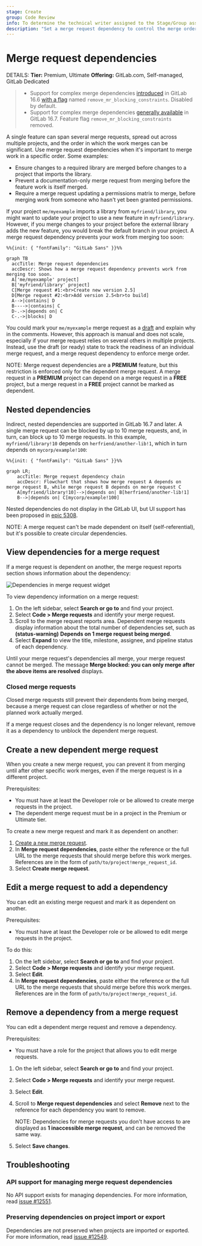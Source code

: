 ```yaml
---
stage: Create
group: Code Review
info: To determine the technical writer assigned to the Stage/Group associated with this page, see https://handbook.gitlab.com/handbook/product/ux/technical-writing/#assignments
description: "Set a merge request dependency to control the merge order of merge requests with related or dependent content."
---
```


# Merge request dependencies

DETAILS:
**Tier:** Premium, Ultimate
**Offering:** GitLab.com, Self-managed, GitLab Dedicated

> - Support for complex merge dependencies [introduced](https://gitlab.com/gitlab-org/gitlab/-/issues/11393) in GitLab 16.6 [with a flag](../../../administration/feature_flags.md) named `remove_mr_blocking_constraints`. Disabled by default.
> - Support for complex merge dependencies [generally available](https://gitlab.com/gitlab-org/gitlab/-/merge_requests/136775) in GitLab 16.7. Feature flag `remove_mr_blocking_constraints` removed.

A single feature can span several merge requests, spread out across multiple projects,
and the order in which the work merges can be significant. Use merge request dependencies
when it's important to merge work in a specific order. Some examples:

- Ensure changes to a required library are merged before changes to a project that
  imports the library.
- Prevent a documentation-only merge request from merging before the feature work
  is itself merged.
- Require a merge request updating a permissions matrix to merge, before merging work
  from someone who hasn't yet been granted permissions.

If your project `me/myexample` imports a library from `myfriend/library`,
you might want to update your project to use a new feature in `myfriend/library`.
However, if you merge changes to your project before the external library adds the
new feature, you would break the default branch in your project. A merge request
dependency prevents your work from merging too soon:

```mermaid
%%{init: { "fontFamily": "GitLab Sans" }}%%

graph TB
  accTitle: Merge request dependencies
  accDescr: Shows how a merge request dependency prevents work from merging too soon.
  A['me/myexample' project]
  B['myfriend/library' project]
  C[Merge request #1:<br>Create new version 2.5]
  D[Merge request #2:<br>Add version 2.5<br>to build]
  A-->|contains| D
  B---->|contains| C
  D-.->|depends on| C
  C-.->|blocks| D
```

You could mark your `me/myexample` merge request as a [draft](drafts.md)
and explain why in the comments. However, this approach is manual and does not scale, especially
if your merge request relies on several others in multiple projects. Instead,
use the draft (or ready) state to track the readiness of an individual
merge request, and a merge request dependency to enforce merge order.

NOTE:
Merge request dependencies are a **PREMIUM** feature, but this restriction is
enforced only for the dependent merge request. A merge request in a **PREMIUM**
project can depend on a merge request in a **FREE** project, but a merge request
in a **FREE** project cannot be marked as dependent.

## Nested dependencies

Indirect, nested dependencies are supported in GitLab 16.7 and later.
A single merge request can be blocked by up to 10 merge requests, and,
in turn, can block up to 10 merge requests. In this example, `myfriend/library!10`
depends on `herfriend/another-lib!1`, which in turn depends on `mycorp/example!100`:

```mermaid
%%{init: { "fontFamily": "GitLab Sans" }}%%

graph LR;
    accTitle: Merge request dependency chain
    accDescr: Flowchart that shows how merge request A depends on merge request B, while merge request B depends on merge request C
    A[myfriend/library!10]-->|depends on| B[herfriend/another-lib!1]
    B-->|depends on| C[mycorp/example!100]
```

Nested dependencies do not display in the GitLab UI, but UI support has
been proposed in [epic 5308](https://gitlab.com/groups/gitlab-org/-/epics/5308).

NOTE:
A merge request can't be made dependent on itself (self-referential), but
it's possible to create circular dependencies.

## View dependencies for a merge request

If a merge request is dependent on another, the merge request reports section shows
information about the dependency:

![Dependencies in merge request widget](img/dependencies_view_v15_3.png)

To view dependency information on a merge request:

1. On the left sidebar, select **Search or go to** and find your project.
1. Select **Code > Merge requests** and identify your merge request.
1. Scroll to the merge request reports area. Dependent merge requests display information
   about the total number of dependencies set, such as
   **(status-warning)** **Depends on 1 merge request being merged**.
1. Select **Expand** to view the title, milestone, assignee, and pipeline status
   of each dependency.

Until your merge request's dependencies all merge, your merge request
cannot be merged. The message
**Merge blocked: you can only merge after the above items are resolved** displays.

### Closed merge requests

Closed merge requests still prevent their dependents from being merged, because
a merge request can close regardless of whether or not the planned work actually merged.

If a merge request closes and the dependency is no longer relevant,
remove it as a dependency to unblock the dependent merge request.

## Create a new dependent merge request

When you create a new merge request, you can prevent it from merging until after
other specific work merges, even if the merge request is in a different project.

Prerequisites:

- You must have at least the Developer role or be allowed to create merge requests in the project.
- The dependent merge request must be in a project in the Premium or Ultimate tier.

To create a new merge request and mark it as dependent on another:

1. [Create a new merge request](creating_merge_requests.md).
1. In **Merge request dependencies**, paste either the reference or the full URL
   to the merge requests that should merge before this work merges. References
   are in the form of `path/to/project!merge_request_id`.
1. Select **Create merge request**.

## Edit a merge request to add a dependency

You can edit an existing merge request and mark it as dependent on another.

Prerequisites:

- You must have at least the Developer role or be allowed to edit merge requests in the project.

To do this:

1. On the left sidebar, select **Search or go to** and find your project.
1. Select **Code > Merge requests** and identify your merge request.
1. Select **Edit**.
1. In **Merge request dependencies**, paste either the reference or the full URL
   to the merge requests that should merge before this work merges. References
   are in the form of `path/to/project!merge_request_id`.

## Remove a dependency from a merge request

You can edit a dependent merge request and remove a dependency.

Prerequisites:

- You must have a role for the project that allows you to edit merge requests.

1. On the left sidebar, select **Search or go to** and find your project.
1. Select **Code > Merge requests** and identify your merge request.
1. Select **Edit**.
1. Scroll to **Merge request dependencies** and select **Remove** next to the reference
   for each dependency you want to remove.

   NOTE:
   Dependencies for merge requests you don't have access to are displayed as
   **1 inaccessible merge request**, and can be removed the same way.
1. Select **Save changes**.

## Troubleshooting

### API support for managing merge request dependencies

No API support exists for managing dependencies. For more information, read
[issue #12551](https://gitlab.com/gitlab-org/gitlab/-/issues/12551).

### Preserving dependencies on project import or export

Dependencies are not preserved when projects are imported or exported. For more
information, read [issue #12549](https://gitlab.com/gitlab-org/gitlab/-/issues/12549).
